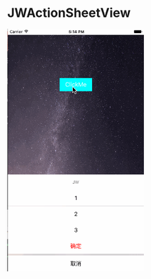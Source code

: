 # JWActionSheetView

![image](https://github.com/JieWei-Zhang/JWActionSheetView/blob/master/Untitled.gif) 





